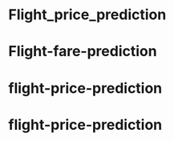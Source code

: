 # Flight_price_prediction
# Flight-fare-prediction
# flight-price-prediction
# flight-price-prediction
